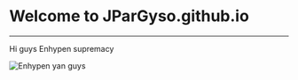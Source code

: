 # Welcome to JParGyso.github.io
---
Hi guys Enhypen supremacy

![Enhypen yan guys](https://upload.wikimedia.org/wikipedia/en/7/78/Stranger_Things_season_4.jpg)
